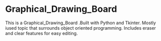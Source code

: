 # Graphical_Drawing_Board
This is a Graphical_Drawing_Board .Built with Python and Tkinter.  Mostly iused topic that surrounds object oriented programming.   Includes eraser and clear features for easy editing.   
